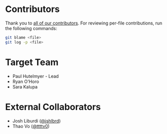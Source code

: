 # Contributors
Thank you to [all of our contributors](https://github.com/target/strelka/graphs/contributors). For reviewing per-file contributions, run the following commands:
```sh
git blame <file>
git log -p <file>
```

# Target Team
- Paul Hutelmyer - Lead
- Ryan O'Horo
- Sara Kalupa

# External Collaborators
- Josh Liburdi ([@jshlbrd](https://twitter.com/jshlbrd))
- Thao Vo ([@ttttv0](https://twitter.com/ttttv0))
